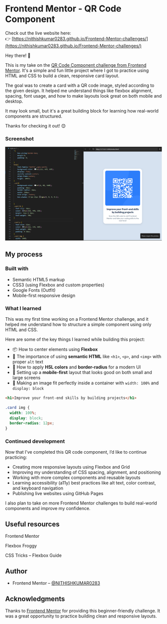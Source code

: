# Frontend Mentor - QR Code Component

Check out the live website here:  
👉 [https://nithishkumar0283.github.io/Frontend-Mentor-challenges/](https://nithishkumar0283.github.io/Frontend-Mentor-challenges/)

Hey there! 👋

This is my take on the [QR Code Component challenge from Frontend Mentor](https://www.frontendmentor.io/challenges/qr-code-component-iux_sIO_H). It's a simple and fun little project where I got to practice using HTML and CSS to build a clean, responsive card layout.

The goal was to create a card with a QR code image, styled according to the given design. It helped me understand things like flexbox alignment, spacing, font usage, and how to make layouts look great on both mobile and desktop.

It may look small, but it's a great building block for learning how real-world components are structured.

Thanks for checking it out! 😊


### Screenshot


![alt text](image.png)



## My process

### Built with

- Semantic HTML5 markup
- CSS3 (using Flexbox and custom properties)
- Google Fonts (Outfit)
- Mobile-first responsive design



### What I learned

This was my first time working on a Frontend Mentor challenge, and it helped me understand how to structure a simple component using only HTML and CSS.

Here are some of the key things I learned while building this project:

- 📦 How to center elements using **Flexbox**
- 🧠 The importance of using **semantic HTML** like `<h1>`, `<p>`, and `<img>` with proper `alt` text
- 🎨 How to apply **HSL colors** and **border-radius** for a modern UI
- 🧱 Setting up a **mobile-first** layout that looks good on both small and large screens
- 📐 Making an image fit perfectly inside a container with `width: 100%` and `display: block`
```html
<h1>Improve your front-end skills by building projects</h1>
```
```css
.card img {
  width: 100%;
  display: block;
  border-radius: 12px;
}
```


### Continued development

Now that I’ve completed this QR code component, I’d like to continue practicing:

- Creating more responsive layouts using Flexbox and Grid
- Improving my understanding of CSS spacing, alignment, and positioning
- Working with more complex components and reusable layouts
- Learning accessibility (a11y) best practices like alt text, color contrast, and keyboard navigation
- Publishing live websites using GitHub Pages

I also plan to take on more Frontend Mentor challenges to build real-world components and improve my confidence.

## Useful resources
Frontend Mentor

Flexbox Froggy

CSS Tricks – Flexbox Guide
## Author

- Frontend Mentor – [@NITHISHKUMAR0283](https://www.frontendmentor.io/profile/NITHISHKUMAR0283)




## Acknowledgments

Thanks to [Frontend Mentor](https://www.frontendmentor.io/) for providing this beginner-friendly challenge. It was a great opportunity to practice building clean and responsive layouts.


